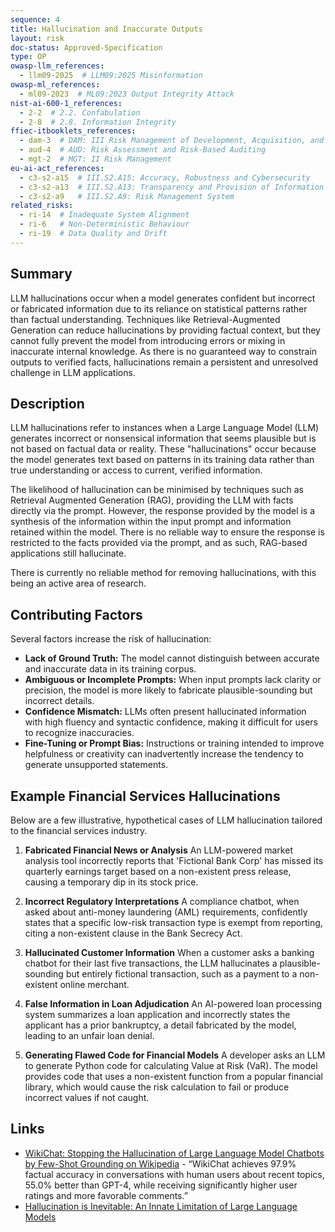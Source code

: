 ```yaml
---
sequence: 4
title: Hallucination and Inaccurate Outputs
layout: risk
doc-status: Approved-Specification
type: OP
owasp-llm_references:
  - llm09-2025  # LLM09:2025 Misinformation
owasp-ml_references:
  - ml09-2023  # ML09:2023 Output Integrity Attack
nist-ai-600-1_references:
  - 2-2  # 2.2. Confabulation
  - 2-8  # 2.8. Information Integrity
ffiec-itbooklets_references:
  - dam-3  # DAM: III Risk Management of Development, Acquisition, and Maintenance
  - aud-4  # AUD: Risk Assessment and Risk-Based Auditing
  - mgt-2  # MGT: II Risk Management
eu-ai-act_references:
  - c3-s2-a15  # III.S2.A15: Accuracy, Robustness and Cybersecurity
  - c3-s2-a13  # III.S2.A13: Transparency and Provision of Information to Deployers
  - c3-s2-a9   # III.S2.A9: Risk Management System
related_risks:
  - ri-14  # Inadequate System Alignment
  - ri-6   # Non-Deterministic Behaviour
  - ri-19  # Data Quality and Drift
---
```


## Summary

LLM hallucinations occur when a model generates confident but incorrect or fabricated information due to its reliance on statistical patterns rather than factual understanding. Techniques like Retrieval-Augmented Generation can reduce hallucinations by providing factual context, but they cannot fully prevent the model from introducing errors or mixing in inaccurate internal knowledge. As there is no guaranteed way to constrain outputs to verified facts, hallucinations remain a persistent and unresolved challenge in LLM applications.

## Description

LLM hallucinations refer to instances when a Large Language Model (LLM) generates incorrect or nonsensical information that seems plausible but is not based on factual data or reality. These "hallucinations" occur because the model generates text based on patterns in its training data rather than true understanding or access to current, verified information.

The likelihood of hallucination can be minimised by techniques such as Retrieval Augmented Generation (RAG), providing the LLM with facts directly via the prompt. However, the response provided by the model is a synthesis of the information within the input prompt and information retained within the model. There is no reliable way to ensure the response is restricted to the facts provided via the prompt, and as such, RAG-based applications still hallucinate.

There is currently no reliable method for removing hallucinations, with this being an active area of research.

## Contributing Factors

Several factors increase the risk of hallucination:

 - **Lack of Ground Truth:** The model cannot distinguish between accurate and inaccurate data in its training corpus.
 - **Ambiguous or Incomplete Prompts:** When input prompts lack clarity or precision, the model is more likely to fabricate plausible-sounding but incorrect details.
 - **Confidence Mismatch:** LLMs often present hallucinated information with high fluency and syntactic confidence, making it difficult for users to recognize inaccuracies.
 - **Fine-Tuning or Prompt Bias:** Instructions or training intended to improve helpfulness or creativity can inadvertently increase the tendency to generate unsupported statements.

## Example Financial Services Hallucinations

Below are a few illustrative, hypothetical cases of LLM hallucination tailored to the financial services industry.

1. **Fabricated Financial News or Analysis**
   An LLM-powered market analysis tool incorrectly reports that 'Fictional Bank Corp' has missed its quarterly earnings target based on a non-existent press release, causing a temporary dip in its stock price.

2. **Incorrect Regulatory Interpretations**
   A compliance chatbot, when asked about anti-money laundering (AML) requirements, confidently states that a specific low-risk transaction type is exempt from reporting, citing a non-existent clause in the Bank Secrecy Act.

3. **Hallucinated Customer Information**
   When a customer asks a banking chatbot for their last five transactions, the LLM hallucinates a plausible-sounding but entirely fictional transaction, such as a payment to a non-existent online merchant.

4. **False Information in Loan Adjudication**
   An AI-powered loan processing system summarizes a loan application and incorrectly states the applicant has a prior bankruptcy, a detail fabricated by the model, leading to an unfair loan denial.

5. **Generating Flawed Code for Financial Models**
   A developer asks an LLM to generate Python code for calculating Value at Risk (VaR). The model provides code that uses a non-existent function from a popular financial library, which would cause the risk calculation to fail or produce incorrect values if not caught.

## Links

* [WikiChat: Stopping the Hallucination of Large Language Model Chatbots by Few-Shot Grounding on Wikipedia](https://arxiv.org/abs/2305.14292) - “WikiChat achieves 97.9% factual accuracy in conversations with human users about recent topics, 55.0% better than GPT-4, while receiving significantly higher user ratings and more favorable comments.”
* [Hallucination is Inevitable: An Innate Limitation of Large Language Models](https://arxiv.org/abs/2401.11817)
